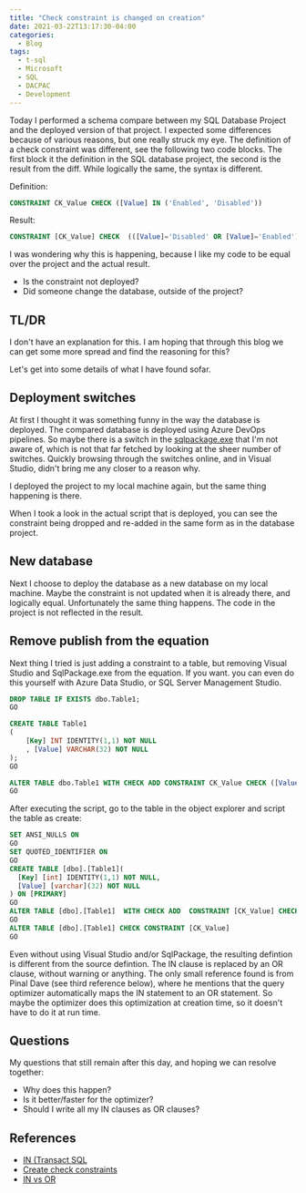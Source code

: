 ```yaml
---
title: "Check constraint is changed on creation"
date: 2021-03-22T13:17:30-04:00
categories:
  - Blog
tags:
  - t-sql
  - Microsoft
  - SQL
  - DACPAC
  - Development
---
```


Today I performed a schema compare between my SQL Database Project and the deployed version of that project. I expected some differences because of various reasons, but one really struck my eye. The definition of a check constraint was different, see the following two code blocks. The first block it the definition in the SQL database project, the second is the result from the diff. While logically the same, the syntax is different.

Definition:

```sql
CONSTRAINT CK_Value CHECK ([Value] IN ('Enabled', 'Disabled'))
```

Result:

```SQL
CONSTRAINT [CK_Value] CHECK  (([Value]='Disabled' OR [Value]='Enabled'))
```

I was wondering why this is happening, because I like my code to be equal over the project and the actual result.

- Is the constraint not deployed?
- Did someone change the database, outside of the project?

## TL/DR

I don't have an explanation for this. I am hoping that through this blog we can get some more spread and find the reasoning for this?

Let's get into some details of what I have found sofar.

## Deployment switches

At first I thought it was something funny in the way the database is deployed. The compared database is deployed using Azure DevOps pipelines. So maybe there is a switch in the [sqlpackage.exe](https://docs.microsoft.com/en-us/sql/tools/sqlpackage/sqlpackage-publish?view=sql-server-ver15) that I'm not aware of, which is not that far fetched by looking at the sheer number of switches. Quickly browsing through the switches online, and in Visual Studio, didn't bring me any closer to a reason why.

I deployed the project to my local machine again, but the same thing happening is there.

When I took a look in the actual script that is deployed, you can see the constraint being dropped and re-added in the same form as in the database project.

## New database

Next I choose to deploy the database as a new database on my local machine. Maybe the constraint is not updated when it is already there, and logically equal.
Unfortunately the same thing happens. The code in the project is not reflected in the result.

## Remove publish from the equation

Next thing I tried is just adding a constraint to a table, but removing Visual Studio and SqlPackage.exe from the equation. If you want. you can even do this yourself with Azure Data Studio, or SQL Server Management Studio.

```SQL
DROP TABLE IF EXISTS dbo.Table1;
GO

CREATE TABLE Table1
(
    [Key] INT IDENTITY(1,1) NOT NULL
    , [Value] VARCHAR(32) NOT NULL
);
GO

ALTER TABLE dbo.Table1 WITH CHECK ADD CONSTRAINT CK_Value CHECK ([Value] IN ('Enabled', 'Disabled'));
GO
```

After executing the script, go to the table in the object explorer and script the table as create:

```SQL
SET ANSI_NULLS ON
GO
SET QUOTED_IDENTIFIER ON
GO
CREATE TABLE [dbo].[Table1](
  [Key] [int] IDENTITY(1,1) NOT NULL,
  [Value] [varchar](32) NOT NULL
) ON [PRIMARY]
GO
ALTER TABLE [dbo].[Table1]  WITH CHECK ADD  CONSTRAINT [CK_Value] CHECK  (([Value]='Disabled' OR [Value]='Enabled'))
GO
ALTER TABLE [dbo].[Table1] CHECK CONSTRAINT [CK_Value]
GO
```

Even without using Visual Studio and/or SqlPackage, the resulting defintion is different from the source defintion. The IN clause is replaced by an OR clause, without warning or anything. The only small reference found is from Pinal Dave (see third reference below), where he mentions that the query optimizer automatically maps the IN statement to an OR statement. So maybe the optimizer does this optimization at creation time, so it doesn't have to do it at run time.

## Questions

My questions that still remain after this day, and hoping we can resolve together:

- Why does this happen?
- Is it better/faster for the optimizer?
- Should I write all my IN clauses as OR clauses?

## References

- [IN (Transact SQL](https://docs.microsoft.com/en-us/sql/t-sql/language-elements/in-transact-sql?view=sql-server-ver15)
- [Create check constraints](https://docs.microsoft.com/en-us/sql/relational-databases/tables/create-check-constraints?view=sql-server-ver15)
- [IN vs OR](https://blog.sqlauthority.com/2018/06/13/sql-server-performance-comparison-in-vs-or/)

